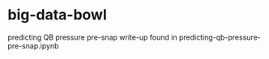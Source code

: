 # big-data-bowl
predicting QB pressure pre-snap
write-up found in predicting-qb-pressure-pre-snap.ipynb
